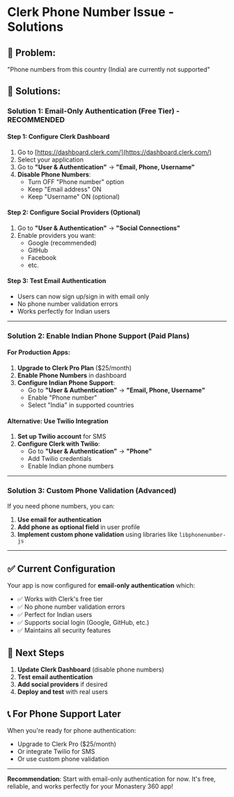 # Clerk Phone Number Issue - Solutions

## 🚨 **Problem**: 
"Phone numbers from this country (India) are currently not supported"

## 🔧 **Solutions**:

### **Solution 1: Email-Only Authentication (Free Tier) - RECOMMENDED**

#### **Step 1: Configure Clerk Dashboard**
1. Go to [https://dashboard.clerk.com/](https://dashboard.clerk.com/)
2. Select your application
3. Go to **"User & Authentication"** → **"Email, Phone, Username"**
4. **Disable Phone Numbers**:
   - Turn OFF "Phone number" option
   - Keep "Email address" ON
   - Keep "Username" ON (optional)

#### **Step 2: Configure Social Providers (Optional)**
1. Go to **"User & Authentication"** → **"Social Connections"**
2. Enable providers you want:
   - Google (recommended)
   - GitHub
   - Facebook
   - etc.

#### **Step 3: Test Email Authentication**
- Users can now sign up/sign in with email only
- No phone number validation errors
- Works perfectly for Indian users

---

### **Solution 2: Enable Indian Phone Support (Paid Plans)**

#### **For Production Apps:**
1. **Upgrade to Clerk Pro Plan** ($25/month)
2. **Enable Phone Numbers** in dashboard
3. **Configure Indian Phone Support**:
   - Go to **"User & Authentication"** → **"Email, Phone, Username"**
   - Enable "Phone number"
   - Select "India" in supported countries

#### **Alternative: Use Twilio Integration**
1. **Set up Twilio account** for SMS
2. **Configure Clerk with Twilio**:
   - Go to **"User & Authentication"** → **"Phone"**
   - Add Twilio credentials
   - Enable Indian phone numbers

---

### **Solution 3: Custom Phone Validation (Advanced)**

If you need phone numbers, you can:
1. **Use email for authentication**
2. **Add phone as optional field** in user profile
3. **Implement custom phone validation** using libraries like `libphonenumber-js`

---

## ✅ **Current Configuration**

Your app is now configured for **email-only authentication** which:
- ✅ Works with Clerk's free tier
- ✅ No phone number validation errors
- ✅ Perfect for Indian users
- ✅ Supports social login (Google, GitHub, etc.)
- ✅ Maintains all security features

## 🎯 **Next Steps**

1. **Update Clerk Dashboard** (disable phone numbers)
2. **Test email authentication**
3. **Add social providers** if desired
4. **Deploy and test** with real users

## 📞 **For Phone Support Later**

When you're ready for phone authentication:
- Upgrade to Clerk Pro ($25/month)
- Or integrate Twilio for SMS
- Or use custom phone validation

---

**Recommendation**: Start with email-only authentication for now. It's free, reliable, and works perfectly for your Monastery 360 app!

